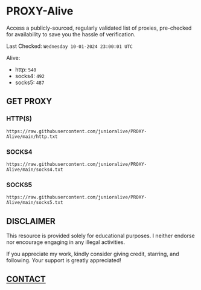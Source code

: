 # PROXY-Alive

Access a publicly-sourced, regularly validated list of proxies, pre-checked for availability to save you the hassle of verification.

Last Checked: `Wednesday 10-01-2024 23:00:01 UTC`

Alive:
- http: `540`
- socks4: `492`
- socks5: `487`

## GET PROXY

### HTTP(S)

```https://raw.githubusercontent.com/junioralive/PROXY-Alive/main/http.txt```

### SOCKS4

```https://raw.githubusercontent.com/junioralive/PROXY-Alive/main/socks4.txt```

### SOCKS5

```https://raw.githubusercontent.com/junioralive/PROXY-Alive/main/socks5.txt```

## DISCLAIMER

This resource is provided solely for educational purposes. I neither endorse nor encourage engaging in any illegal activities.

If you appreciate my work, kindly consider giving credit, starring, and following. Your support is greatly appreciated! 

## [CONTACT](https://t.me/TheJuniorAlive)
